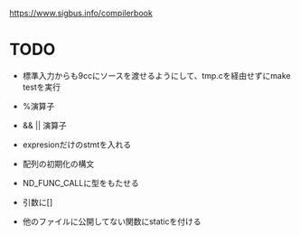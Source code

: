 https://www.sigbus.info/compilerbook

# TODO

* 標準入力からも9ccにソースを渡せるようにして、tmp.cを経由せずにmake testを実行
* %演算子
* && || 演算子
* expresionだけのstmtを入れる
* 配列の初期化の構文
* ND_FUNC_CALLに型をもたせる
* 引数に[]

* 他のファイルに公開してない関数にstaticを付ける

